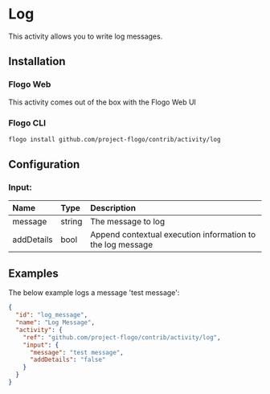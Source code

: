 <!--
title: Log
weight: 4615
-->

# Log
This activity allows you to write log messages.

## Installation

### Flogo Web
This activity comes out of the box with the Flogo Web UI

### Flogo CLI
```bash
flogo install github.com/project-flogo/contrib/activity/log
```

## Configuration

### Input:
| Name       | Type   | Description
|:---        | :---   | :---    
| message    | string | The message to log
| addDetails | bool   | Append contextual execution information to the log message

## Examples
The below example logs a message 'test message':

```json
{
  "id": "log_message",
  "name": "Log Message",
  "activity": {
    "ref": "github.com/project-flogo/contrib/activity/log",
    "input": {
      "message": "test message",
      "addDetails": "false"
    }
  }
}
```